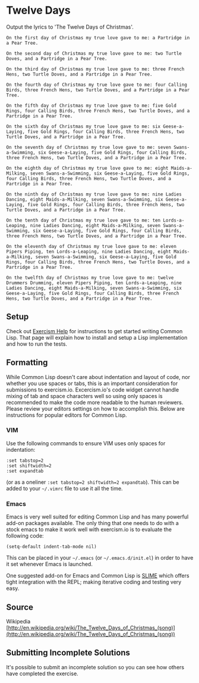 # Twelve Days

Output the lyrics to 'The Twelve Days of Christmas'.

```text
On the first day of Christmas my true love gave to me: a Partridge in a Pear Tree.

On the second day of Christmas my true love gave to me: two Turtle Doves, and a Partridge in a Pear Tree.

On the third day of Christmas my true love gave to me: three French Hens, two Turtle Doves, and a Partridge in a Pear Tree.

On the fourth day of Christmas my true love gave to me: four Calling Birds, three French Hens, two Turtle Doves, and a Partridge in a Pear Tree.

On the fifth day of Christmas my true love gave to me: five Gold Rings, four Calling Birds, three French Hens, two Turtle Doves, and a Partridge in a Pear Tree.

On the sixth day of Christmas my true love gave to me: six Geese-a-Laying, five Gold Rings, four Calling Birds, three French Hens, two Turtle Doves, and a Partridge in a Pear Tree.

On the seventh day of Christmas my true love gave to me: seven Swans-a-Swimming, six Geese-a-Laying, five Gold Rings, four Calling Birds, three French Hens, two Turtle Doves, and a Partridge in a Pear Tree.

On the eighth day of Christmas my true love gave to me: eight Maids-a-Milking, seven Swans-a-Swimming, six Geese-a-Laying, five Gold Rings, four Calling Birds, three French Hens, two Turtle Doves, and a Partridge in a Pear Tree.

On the ninth day of Christmas my true love gave to me: nine Ladies Dancing, eight Maids-a-Milking, seven Swans-a-Swimming, six Geese-a-Laying, five Gold Rings, four Calling Birds, three French Hens, two Turtle Doves, and a Partridge in a Pear Tree.

On the tenth day of Christmas my true love gave to me: ten Lords-a-Leaping, nine Ladies Dancing, eight Maids-a-Milking, seven Swans-a-Swimming, six Geese-a-Laying, five Gold Rings, four Calling Birds, three French Hens, two Turtle Doves, and a Partridge in a Pear Tree.

On the eleventh day of Christmas my true love gave to me: eleven Pipers Piping, ten Lords-a-Leaping, nine Ladies Dancing, eight Maids-a-Milking, seven Swans-a-Swimming, six Geese-a-Laying, five Gold Rings, four Calling Birds, three French Hens, two Turtle Doves, and a Partridge in a Pear Tree.

On the twelfth day of Christmas my true love gave to me: twelve Drummers Drumming, eleven Pipers Piping, ten Lords-a-Leaping, nine Ladies Dancing, eight Maids-a-Milking, seven Swans-a-Swimming, six Geese-a-Laying, five Gold Rings, four Calling Birds, three French Hens, two Turtle Doves, and a Partridge in a Pear Tree.
```

## Setup

Check out [Exercism Help](http://exercism.io/tracks/common-lisp) for instructions to
get started writing Common Lisp. That page will explain how to install and setup
a Lisp implementation and how to run the tests.

## Formatting

While Common Lisp doesn't care about indentation and layout of code,
nor whether you use spaces or tabs, this is an important consideration
for submissions to exercism.io. Excercism.io's code widget cannot
handle mixing of tab and space characters well so using only spaces is recommended to make
the code more readable to the human reviewers. Please review your
editors settings on how to accomplish this. Below are instructions for
popular editors for Common Lisp.

### VIM

Use the following commands to ensure VIM uses only spaces for
indentation:

```vimscript
:set tabstop=2
:set shiftwidth=2
:set expandtab
```

(or as a oneliner `:set tabstop=2 shiftwidth=2 expandtab`). This can
be added to your `~/.vimrc` file to use it all the time.

### Emacs

Emacs is very well suited for editing Common Lisp and has many
powerful add-on packages available. The only thing that one needs to
do with a stock emacs to make it work well with exercism.io is to
evaluate the following code:

`(setq-default indent-tab-mode nil)`

This can be placed in your `~/.emacs` (or `~/.emacs.d/init.el`) in
order to have it set whenever Emacs is launched.

One suggested add-on for Emacs and Common Lisp is
[SLIME](https://github.com/slime/slime) which offers tight integration
with the REPL; making iterative coding and testing very easy.

## Source

Wikipedia [http://en.wikipedia.org/wiki/The_Twelve_Days_of_Christmas_(song)](http://en.wikipedia.org/wiki/The_Twelve_Days_of_Christmas_(song))

## Submitting Incomplete Solutions
It's possible to submit an incomplete solution so you can see how others have completed the exercise.
